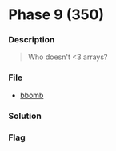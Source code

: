 # Phase 9 (350)

### Description
> Who doesn't <3 arrays?

### File
* [bbomb](../bbomb)

### Solution

### Flag
```

```